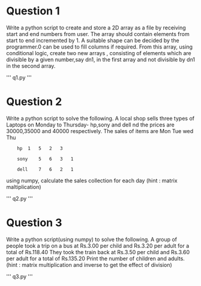 # Question 1
Write a python script to create and store a 2D array as a file by receiving 
start and end numbers from user. The array should contain elements from 
start to end incremented by 1. A suitable shape can be decided by the programmer.0 can be used to fill columns if required.
From this array, using conditional logic, create two new arrays , consisting of elements which are divisible by a given number,say dn1, in the first array
and not divisible by dn1 in the second array.

'''
q1.py
'''
# Question 2
Write a python script to solve the following.
A local shop sells three types of Laptops on Monday to Thursday- hp,sony and dell
nd the prices are 30000,35000 and 40000 respectively.
The sales of items are
			Mon	Tue	wed	Thu
		
		hp	1	5	2	3
	
		sony	5	6	3	1	

		dell    7	6	2	1
		
using numpy, calculate the sales collection for each day
(hint : matrix maltiplication)

'''
q2.py
'''
# Question 3
Write a python script(using numpy) to solve the following.
A group of people took a trip on a bus at Rs.3.00 per child and Rs.3.20 per adult for 
a total of Rs.118.40
They took the train back at Rs.3.50 per child and Rs.3.60 per adult for 
a total of Rs.135.20
Print the number of children and adults.
(hint : matrix multiplication and inverse to get the effect of division)

'''
q3.py
'''
  
